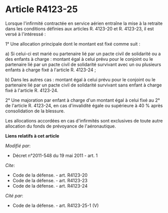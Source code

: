 # Article R4123-25

Lorsque l'infirmité contractée en service aérien entraîne la mise à la retraite dans les conditions définies aux articles R.
4123-20 et R. 4123-23, il est versé à l'intéressé : 

1° Une allocation principale dont le montant est fixé comme suit : 

a) Si celui-ci est marié ou partenaire lié par un pacte civil de solidarité      ou a des enfants à charge : montant égal à
celui prévu pour le conjoint ou le partenaire lié par un pacte civil de solidarité      survivant avec un ou plusieurs
enfants à charge fixé à l'article R. 4123-24 ; 

b) Dans les autres cas : montant égal à celui prévu pour le conjoint ou le partenaire lié par un pacte civil de solidarité
survivant sans enfant à charge fixé à l'article R. 4123-24.

2° Une majoration par enfant à charge d'un montant égal à celui fixé au 2° de l'article R. 4123-24, en cas d'invalidité égale
ou supérieure à 40 % après consolidation de la blessure. 

Les allocations accordées en cas d'infirmités sont exclusives de toute autre allocation du fonds de prévoyance de
l'aéronautique.

**Liens relatifs à cet article**

_Modifié par_:

  - Décret n°2011-548 du 19 mai 2011 - art. 1

_Cite_:

  - Code de la défense. - art. R4123-20
  - Code de la défense. - art. R4123-23
  - Code de la défense. - art. R4123-24

_Cité par_:

  - Code de la défense. - art. R4123-25-1 (V)
